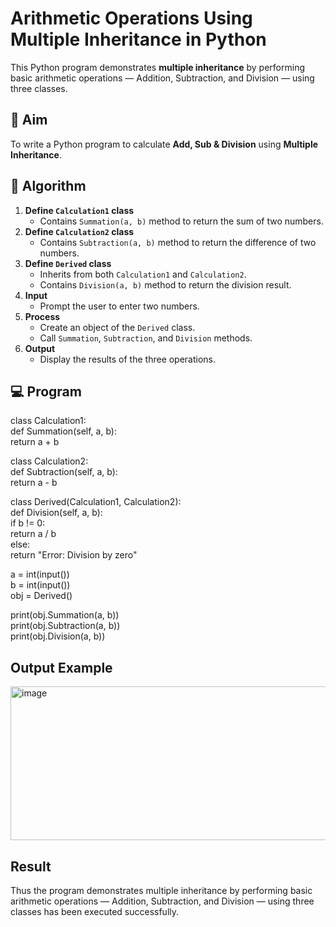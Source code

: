 # Arithmetic Operations Using Multiple Inheritance in Python

This Python program demonstrates **multiple inheritance** by performing basic arithmetic operations — Addition, Subtraction, and Division — using three classes.

## 🎯 Aim

To write a Python program to calculate **Add, Sub & Division** using **Multiple Inheritance**.

## 🧠 Algorithm

1. **Define `Calculation1` class**
   - Contains `Summation(a, b)` method to return the sum of two numbers.
2. **Define `Calculation2` class**
   - Contains `Subtraction(a, b)` method to return the difference of two numbers.
3. **Define `Derived` class**
   - Inherits from both `Calculation1` and `Calculation2`.
   - Contains `Division(a, b)` method to return the division result.
4. **Input**
   - Prompt the user to enter two numbers.
5. **Process**
   - Create an object of the `Derived` class.
   - Call `Summation`, `Subtraction`, and `Division` methods.
6. **Output**
   - Display the results of the three operations.

## 💻 Program 
class Calculation1:<br>
    def Summation(self, a, b):<br>
        return a + b<br>

class Calculation2:<br>
    def Subtraction(self, a, b):<br>
        return a - b<br>

class Derived(Calculation1, Calculation2):<br>
    def Division(self, a, b):<br>
        if b != 0:<br>
            return a / b<br>
        else:<br>
            return "Error: Division by zero"<br>

a = int(input())<br>
b = int(input())<br>
obj = Derived()<br>

print(obj.Summation(a, b))<br>
print(obj.Subtraction(a, b))<br>
print(obj.Division(a, b))


## Output Example
<img width="1259" height="246" alt="image" src="https://github.com/user-attachments/assets/e386c8ab-f696-44d2-b3ec-501a8841370b" />

## Result
Thus the program demonstrates multiple inheritance by performing basic arithmetic operations — Addition, Subtraction, and Division — using three classes has been executed successfully.

